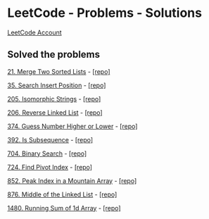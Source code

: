 # LeetCode - Problems - Solutions

[LeetCode Account](https://leetcode.com/user0555RC/)

## Solved the problems

[21. Merge Two Sorted Lists](https://leetcode.com/problems/merge-two-sorted-lists/?envType=study-plan&id=level-1) - [[repo]](https://github.com/kuraev1999daniil/LeetCodeSolutions/tree/main/src/easy/p21_merge_two_sorted_lists)

[35. Search Insert Position](https://leetcode.com/problems/search-insert-position/) - [[repo]](https://github.com/kuraev1999daniil/LeetCodeSolutions/tree/main/src/easy/p35_search_insert_position)

[205. Isomorphic Strings](https://leetcode.com/problems/isomorphic-strings/) - [[repo]](https://github.com/kuraev1999daniil/LeetCodeSolutions/tree/main/src/easy/p205_isomorphic_strings)

[206. Reverse Linked List](https://leetcode.com/problems/reverse-linked-list/?envType=study-plan&id=level-1) - [[repo]](https://github.com/kuraev1999daniil/LeetCodeSolutions/tree/main/src/easy/p206_reverse_linked_list)

[374. Guess Number Higher or Lower](https://leetcode.com/problems/guess-number-higher-or-lower/) - [[repo]](https://github.com/kuraev1999daniil/LeetCodeSolutions/tree/main/src/easy/p374_guess_number_higher_or_lower)

[392. Is Subsequence](https://leetcode.com/problems/is-subsequence/) - [[repo]](https://github.com/kuraev1999daniil/LeetCodeSolutions/tree/main/src/easy/p392_is_subsequence)

[704. Binary Search](https://leetcode.com/problems/binary-search/) - [[repo]](https://github.com/kuraev1999daniil/LeetCodeSolutions/tree/main/src/easy/p704_binary_search)

[724. Find Pivot Index](https://leetcode.com/problems/find-pivot-index/) - [[repo]](https://github.com/kuraev1999daniil/LeetCodeSolutions/tree/main/src/easy/p724_find_pivot_index)

[852. Peak Index in a Mountain Array](https://leetcode.com/problems/peak-index-in-a-mountain-array/) - [[repo]](https://github.com/kuraev1999daniil/LeetCodeSolutions/tree/main/src/medium/p852_peak_index_in_a_mountain_array)

[876. Middle of the Linked List](https://leetcode.com/problems/middle-of-the-linked-list/) - [[repo]](https://github.com/kuraev1999daniil/LeetCodeSolutions/tree/main/src/easy/p876_middle_of_the_linked_list)

[1480. Running Sum of 1d Array](https://leetcode.com/problems/running-sum-of-1d-array/) - [[repo]](https://github.com/kuraev1999daniil/LeetCodeSolutions/tree/main/src/easy/p1480_running_sum_of_1d_array)